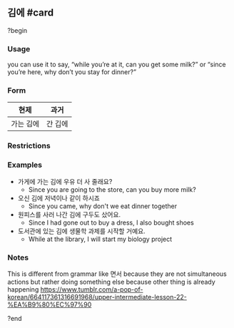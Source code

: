 ## 김에 #card
?begin
### Usage
you can use it to say, “while you’re at it, can you get some milk?” or “since you’re here, why don’t you stay for dinner?”
### Form
| 현제    | 과거   |
| ----- | ---- |
| 가는 김에 | 간 깁에 |
### Restrictions
### Examples
* 가게에 가는 김에 우유 더 사 줄래요?
	* Since you are going to the store, can you buy more milk?
* 오신 김에 저녁이나 같이 하시죠
	* Since you came, why don't we eat dinner together
* 원피스를 사러 나간 김에 구두도 샀어요.
	* Since I had gone out to buy a dress, I also bought shoes
* 도서관에 있는 김에 생물학 과제를 시작할 거예요.
	* While at the library, I will start my biology project
### Notes
This is different from grammar like 면서 because they are not simultaneous actions but rather doing something else because other thing is already happening
https://www.tumblr.com/a-pop-of-korean/664117361316691968/upper-intermediate-lesson-22-%EA%B9%80%EC%97%90
<!--SR:!2025-08-19,45,250-->
?end
